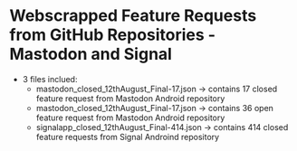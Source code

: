 # Webscrapped Feature Requests from GitHub Repositories - Mastodon and Signal 

- 3 files inclued:
  - mastodon_closed_12thAugust_Final-17.json -> contains 17 closed feature request from Mastodon Android repository
  - mastodon_closed_12thAugust_Final-17.json -> contains 36 open feature request from Mastodon Android repository
  - signalapp_closed_12thAugust_Final-414.json -> contains 414 closed feature requests from Signal Androind repository
